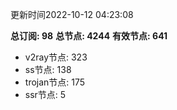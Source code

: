 更新时间2022-10-12 04:23:08

**总订阅: 98**
**总节点: 4244**
**有效节点: 641**
- v2ray节点: 323
- ss节点: 138
- trojan节点: 175
- ssr节点: 5

